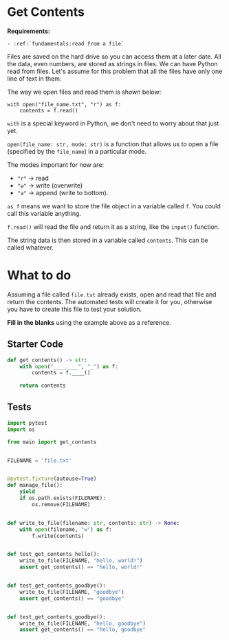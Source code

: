 # Get Contents



**Requirements:**
```eval_rst
- :ref:`fundamentals:read from a file`

```


Files are saved on the hard drive so you can access them at a later date. All the data, even numbers, are stored as strings in files. We can have Python read from files. Let's assume for this problem that all the files have only one line of text in them.

The way we open files and read them is shown below:

```
with open("file_name.txt", "r") as f:
    contents = f.read()
```

`with` is a special keyword in Python, we don't need to worry about that just yet.

`open(file_name: str, mode: str)` is a function that allows us to open a file (specified by the `file_name`) in a particular mode. 

The modes important for now are:

- `"r"` -> read
- `"w"` -> write (overwrite)
- `"a"` -> append (write to bottom).

`as f` means we want to store the file object in a variable called `f`. You could call this variable anything.

`f.read()` will read the file and return it as a string, like the `input()` function.

The string data is then stored in a variable called `contents`. This can be called whatever.

# What to do

Assuming a file called `file.txt` already exists, open and read that file and return the contents.  The automated tests will create it for you, otherwise you have to create this file to test your solution.

**Fill in the blanks** using the example above as a reference.

## Starter Code
```python
def get_contents() -> str:
    with open("____.___", "_") as f:
        contents = f.____()
    
    return contents
```

## Tests
```python
import pytest
import os

from main import get_contents


FILENAME = 'file.txt'


@pytest.fixture(autouse=True)
def manage_file():
    yield
    if os.path.exists(FILENAME):
        os.remove(FILENAME)


def write_to_file(filename: str, contents: str) -> None:
    with open(filename, "w") as f:
        f.write(contents)


def test_get_contents_hello():
    write_to_file(FILENAME, "hello, world!")
    assert get_contents() == "hello, world!"


def test_get_contents_goodbye():
    write_to_file(FILENAME, "goodbye")
    assert get_contents() == "goodbye"


def test_get_contents_goodbye():
    write_to_file(FILENAME, "hello, goodbye")
    assert get_contents() == "hello, goodbye"
```

